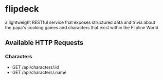 # flipdeck

a lightweight RESTful service that exposes structured data and trivia about the papa's cooking games and characters that exist within the Flipline World

## Available HTTP Requests

### Characters
- GET /api/characters/:id
- GET /api/characters/:name